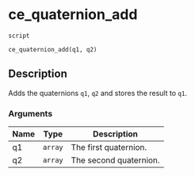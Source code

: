 # ce_quaternion_add
`script`
```gml
ce_quaternion_add(q1, q2)
```

## Description
Adds the quaternions `q1`, `q2` and stores the result to `q1`.

### Arguments
| Name | Type | Description |
| ---- | ---- | ----------- |
| q1 | `array` | The first quaternion. |
| q2 | `array` | The second quaternion. |